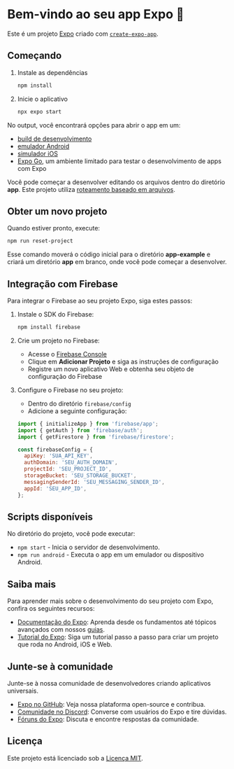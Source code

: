 # Bem-vindo ao seu app Expo 👋  

Este é um projeto [Expo](https://expo.dev) criado com [`create-expo-app`](https://www.npmjs.com/package/create-expo-app).  

## Começando  

1. Instale as dependências  

   ```bash
   npm install
   ```

2. Inicie o aplicativo  

   ```bash
   npx expo start
   ```

No output, você encontrará opções para abrir o app em um:  

- [build de desenvolvimento](https://docs.expo.dev/develop/development-builds/introduction/)  
- [emulador Android](https://docs.expo.dev/workflow/android-studio-emulator/)  
- [simulador iOS](https://docs.expo.dev/workflow/ios-simulator/)  
- [Expo Go](https://expo.dev/go), um ambiente limitado para testar o desenvolvimento de apps com Expo  

Você pode começar a desenvolver editando os arquivos dentro do diretório **app**. Este projeto utiliza [roteamento baseado em arquivos](https://docs.expo.dev/router/introduction/).  

## Obter um novo projeto  

Quando estiver pronto, execute:  

```bash
npm run reset-project
```

Esse comando moverá o código inicial para o diretório **app-example** e criará um diretório **app** em branco, onde você pode começar a desenvolver.  

## Integração com Firebase  

Para integrar o Firebase ao seu projeto Expo, siga estes passos:  

1. Instale o SDK do Firebase:  
   ```bash
   npm install firebase
   ```

2. Crie um projeto no Firebase:  
   - Acesse o [Firebase Console](https://console.firebase.google.com/)  
   - Clique em **Adicionar Projeto** e siga as instruções de configuração  
   - Registre um novo aplicativo Web e obtenha seu objeto de configuração do Firebase  

3. Configure o Firebase no seu projeto:  
   - Dentro do diretório `firebase/config`   
   - Adicione a seguinte configuração:  

   ```javascript
   import { initializeApp } from 'firebase/app';
   import { getAuth } from 'firebase/auth';
   import { getFirestore } from 'firebase/firestore';

   const firebaseConfig = {
     apiKey: 'SUA_API_KEY',
     authDomain: 'SEU_AUTH_DOMAIN',
     projectId: 'SEU_PROJECT_ID',
     storageBucket: 'SEU_STORAGE_BUCKET',
     messagingSenderId: 'SEU_MESSAGING_SENDER_ID',
     appId: 'SEU_APP_ID',
   };
   ```

## Scripts disponíveis  

No diretório do projeto, você pode executar:  

- `npm start` - Inicia o servidor de desenvolvimento.  
- `npm run android` - Executa o app em um emulador ou dispositivo Android.  

## Saiba mais  

Para aprender mais sobre o desenvolvimento do seu projeto com Expo, confira os seguintes recursos:  

- [Documentação do Expo](https://docs.expo.dev/): Aprenda desde os fundamentos até tópicos avançados com nossos [guias](https://docs.expo.dev/guides).  
- [Tutorial do Expo](https://docs.expo.dev/tutorial/introduction/): Siga um tutorial passo a passo para criar um projeto que roda no Android, iOS e Web.  

## Junte-se à comunidade  

Junte-se à nossa comunidade de desenvolvedores criando aplicativos universais.  

- [Expo no GitHub](https://github.com/expo/expo): Veja nossa plataforma open-source e contribua.  
- [Comunidade no Discord](https://chat.expo.dev): Converse com usuários do Expo e tire dúvidas.  
- [Fóruns do Expo](https://forums.expo.dev): Discuta e encontre respostas da comunidade.  

## Licença  

Este projeto está licenciado sob a [Licença MIT](LICENSE).

